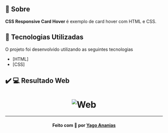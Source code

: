 <a id="sobre"></a>

## :bookmark: Sobre

<strong>CSS Responsive Card Hover </strong> é exemplo de card hover com HTML e CSS.

<a id="tecnologias-utilizadas"></a>

## :rocket: Tecnologias Utilizadas

O projeto foi desenvolvido utilizando as seguintes tecnologias

- [HTML]
- [CSS]

## :heavy_check_mark: :computer: Resultado Web

<h1 align="center">
    <img alt="Web" src="https://res.cloudinary.com/yagoananias/image/upload/v1606264080/github%20mocks/css-responsive-card_mjsfhw.gif">
</h1>

---

<h4 align="center">
    Feito com 💜 por <a href="https://www.linkedin.com/in/yago-ananias-souza-lima/" target="_blank">Yago Ananias</a>
</h4>
